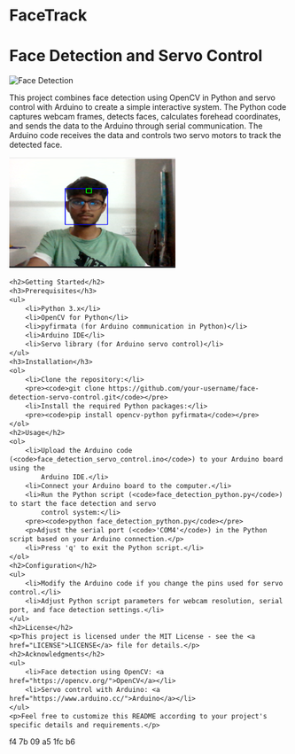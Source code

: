 # FaceTrack
<!DOCTYPE html>
<html lang="en">

<head>
    <meta charset="UTF-8">
    <meta name="viewport" content="width=device-width, initial-scale=1.0">
    <title>Face Detection and Servo Control</title>
</head>

<body>
    <h1>Face Detection and Servo Control</h1>
        <img src=Images/ezgif-5-33003841ff.gif" alt="Face Detection" width="300" height="200">
    <p>This project combines face detection using OpenCV in Python and servo control with Arduino to create a simple
        interactive system. The Python code captures webcam frames, detects faces, calculates forehead coordinates, and
        sends the data to the Arduino through serial communication. The Arduino code receives the data and controls two
        servo motors to track the detected face.</p>
         <img src=Images/image_2023-11-30_231031386.png" alt="Face Detection" width="300" height="200">

    <h2>Getting Started</h2>
    <h3>Prerequisites</h3>
    <ul>
        <li>Python 3.x</li>
        <li>OpenCV for Python</li>
        <li>pyfirmata (for Arduino communication in Python)</li>
        <li>Arduino IDE</li>
        <li>Servo library (for Arduino servo control)</li>
    </ul>
    <h3>Installation</h3>
    <ol>
        <li>Clone the repository:</li>
        <pre><code>git clone https://github.com/your-username/face-detection-servo-control.git</code></pre>
        <li>Install the required Python packages:</li>
        <pre><code>pip install opencv-python pyfirmata</code></pre>
    </ol>
    <h2>Usage</h2>
    <ol>
        <li>Upload the Arduino code (<code>face_detection_servo_control.ino</code>) to your Arduino board using the
            Arduino IDE.</li>
        <li>Connect your Arduino board to the computer.</li>
        <li>Run the Python script (<code>face_detection_python.py</code>) to start the face detection and servo
            control system:</li>
        <pre><code>python face_detection_python.py</code></pre>
        <p>Adjust the serial port (<code>'COM4'</code>) in the Python script based on your Arduino connection.</p>
        <li>Press 'q' to exit the Python script.</li>
    </ol>
    <h2>Configuration</h2>
    <ul>
        <li>Modify the Arduino code if you change the pins used for servo control.</li>
        <li>Adjust Python script parameters for webcam resolution, serial port, and face detection settings.</li>
    </ul>
    <h2>License</h2>
    <p>This project is licensed under the MIT License - see the <a href="LICENSE">LICENSE</a> file for details.</p>
    <h2>Acknowledgments</h2>
    <ul>
        <li>Face detection using OpenCV: <a href="https://opencv.org/">OpenCV</a></li>
        <li>Servo control with Arduino: <a href="https://www.arduino.cc/">Arduino</a></li>
    </ul>
    <p>Feel free to customize this README according to your project's specific details and requirements.</p>

</body>

</html>


f4 7b 09 a5 1fc b6
